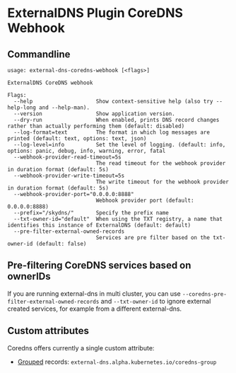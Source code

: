 # ExternalDNS Plugin CoreDNS Webhook

## Commandline
```
usage: external-dns-coredns-webhook [<flags>]

ExternalDNS CoreDNS webhook

Flags:
  --help                    Show context-sensitive help (also try --help-long and --help-man).
  --version                 Show application version.
  --dry-run                 When enabled, prints DNS record changes rather than actually performing them (default: disabled)
  --log-format=text         The format in which log messages are printed (default: text, options: text, json)
  --log-level=info          Set the level of logging. (default: info, options: panic, debug, info, warning, error, fatal
  --webhook-provider-read-timeout=5s  
                            The read timeout for the webhook provider in duration format (default: 5s)
  --webhook-provider-write-timeout=5s  
                            The write timeout for the webhook provider in duration format (default: 5s)
  --webhook-provider-port="0.0.0.0:8888"  
                            Webhook provider port (default: 0.0.0.0:8888)
  --prefix="/skydns/"       Specify the prefix name
  --txt-owner-id="default"  When using the TXT registry, a name that identifies this instance of ExternalDNS (default: default)
  --pre-filter-external-owned-records  
                            Services are pre filter based on the txt-owner-id (default: false)
```

## Pre-filtering CoreDNS services based on ownerIDs

If you are running external-dns in multi cluster, you can use `--coredns-pre-filter-external-owned-records` and 
`--txt-owner-id` to ignore external created services, for example from a different external-dns.

## Custom attributes

Coredns offers currently a single custom attribute:

* [Grouped](https://github.com/skynetservices/skydns#groups) records: `external-dns.alpha.kubernetes.io/coredns-group`